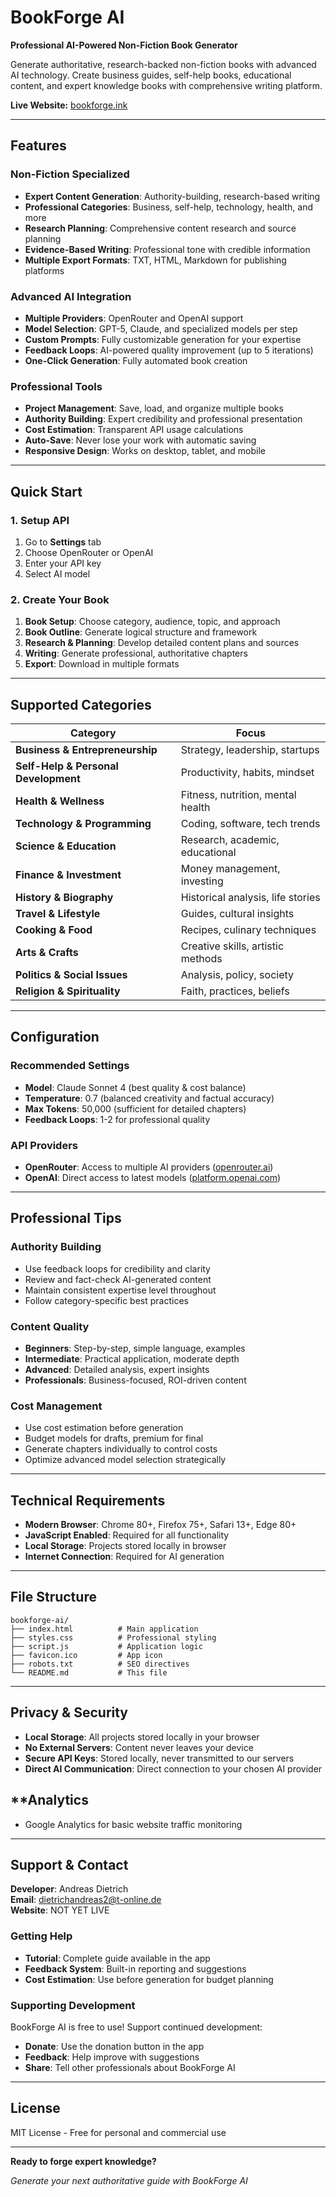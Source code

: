 # BookForge AI

**Professional AI-Powered Non-Fiction Book Generator**

Generate authoritative, research-backed non-fiction books with advanced AI technology. Create business guides, self-help books, educational content, and expert knowledge books with comprehensive writing platform.

**Live Website:** [bookforge.ink](https://bookforge.ink)

---

## Features

### **Non-Fiction Specialized**
- **Expert Content Generation**: Authority-building, research-based writing
- **Professional Categories**: Business, self-help, technology, health, and more
- **Research Planning**: Comprehensive content research and source planning
- **Evidence-Based Writing**: Professional tone with credible information
- **Multiple Export Formats**: TXT, HTML, Markdown for publishing platforms

### **Advanced AI Integration**
- **Multiple Providers**: OpenRouter and OpenAI support
- **Model Selection**: GPT-5, Claude, and specialized models per step
- **Custom Prompts**: Fully customizable generation for your expertise
- **Feedback Loops**: AI-powered quality improvement (up to 5 iterations)
- **One-Click Generation**: Fully automated book creation

### **Professional Tools**
- **Project Management**: Save, load, and organize multiple books
- **Authority Building**: Expert credibility and professional presentation
- **Cost Estimation**: Transparent API usage calculations
- **Auto-Save**: Never lose your work with automatic saving
- **Responsive Design**: Works on desktop, tablet, and mobile

---

## Quick Start

### 1. **Setup API**
1. Go to **Settings** tab
2. Choose OpenRouter or OpenAI
3. Enter your API key
4. Select AI model

### 2. **Create Your Book**
1. **Book Setup**: Choose category, audience, topic, and approach
2. **Book Outline**: Generate logical structure and framework
3. **Research & Planning**: Develop detailed content plans and sources
4. **Writing**: Generate professional, authoritative chapters
5. **Export**: Download in multiple formats

---

## Supported Categories

| **Category** | **Focus** |
|--------------|-----------|
| **Business & Entrepreneurship** | Strategy, leadership, startups |
| **Self-Help & Personal Development** | Productivity, habits, mindset |
| **Health & Wellness** | Fitness, nutrition, mental health |
| **Technology & Programming** | Coding, software, tech trends |
| **Science & Education** | Research, academic, educational |
| **Finance & Investment** | Money management, investing |
| **History & Biography** | Historical analysis, life stories |
| **Travel & Lifestyle** | Guides, cultural insights |
| **Cooking & Food** | Recipes, culinary techniques |
| **Arts & Crafts** | Creative skills, artistic methods |
| **Politics & Social Issues** | Analysis, policy, society |
| **Religion & Spirituality** | Faith, practices, beliefs |

---

## Configuration

### **Recommended Settings**
- **Model**: Claude Sonnet 4 (best quality & cost balance)
- **Temperature**: 0.7 (balanced creativity and factual accuracy)
- **Max Tokens**: 50,000 (sufficient for detailed chapters)
- **Feedback Loops**: 1-2 for professional quality

### **API Providers**
- **OpenRouter**: Access to multiple AI providers ([openrouter.ai](https://openrouter.ai))
- **OpenAI**: Direct access to latest models ([platform.openai.com](https://platform.openai.com))

---

## Professional Tips

### **Authority Building**
- Use feedback loops for credibility and clarity
- Review and fact-check AI-generated content
- Maintain consistent expertise level throughout
- Follow category-specific best practices

### **Content Quality**
- **Beginners**: Step-by-step, simple language, examples
- **Intermediate**: Practical application, moderate depth
- **Advanced**: Detailed analysis, expert insights
- **Professionals**: Business-focused, ROI-driven content

### **Cost Management**
- Use cost estimation before generation
- Budget models for drafts, premium for final
- Generate chapters individually to control costs
- Optimize advanced model selection strategically

---

## Technical Requirements

- **Modern Browser**: Chrome 80+, Firefox 75+, Safari 13+, Edge 80+
- **JavaScript Enabled**: Required for all functionality
- **Local Storage**: Projects stored locally in browser
- **Internet Connection**: Required for AI generation

---

## File Structure

```
bookforge-ai/
├── index.html          # Main application
├── styles.css          # Professional styling
├── script.js           # Application logic
├── favicon.ico         # App icon
├── robots.txt          # SEO directives
└── README.md           # This file
```

---

## Privacy & Security

- **Local Storage**: All projects stored locally in your browser
- **No External Servers**: Content never leaves your device
- **Secure API Keys**: Stored locally, never transmitted to our servers
- **Direct AI Communication**: Direct connection to your chosen AI provider

## **Analytics
- Google Analytics for basic website traffic monitoring

---

## Support & Contact

**Developer**: Andreas Dietrich  
**Email**: dietrichandreas2@t-online.de  
**Website**: NOT YET LIVE

### **Getting Help**
- **Tutorial**: Complete guide available in the app
- **Feedback System**: Built-in reporting and suggestions
- **Cost Estimation**: Use before generation for budget planning

### **Supporting Development**
BookForge AI is free to use! Support continued development:
- **Donate**: Use the donation button in the app
- **Feedback**: Help improve with suggestions
- **Share**: Tell other professionals about BookForge AI

---

## License

MIT License - Free for personal and commercial use

---

**Ready to forge expert knowledge?**

*Generate your next authoritative guide with BookForge AI*
